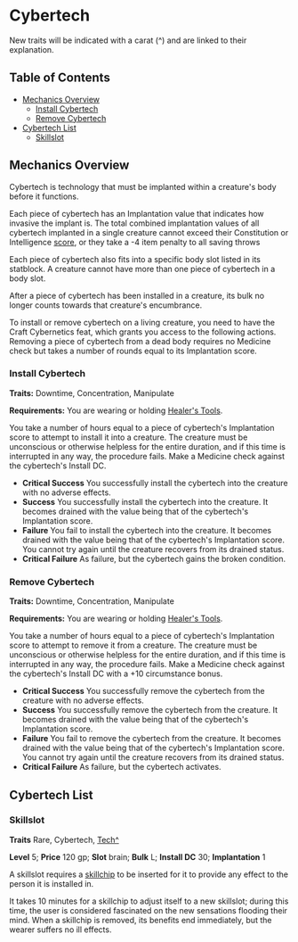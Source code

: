 # Cybertech

New traits will be indicated with a carat (^) and are linked to their explanation.

## Table of Contents

* [Mechanics Overview](#mechanics-overview)
  * [Install Cybertech](#install-cybertech)
  * [Remove Cybertech](#remove-cybertech)
* [Cybertech List](#cybertech-list)
  * [Skillslot](#skillslot)

## Mechanics Overview

Cybertech is technology that must be implanted within a creature's body before it functions.

Each piece of cybertech has an Implantation value that indicates how invasive the implant is. The total combined implantation values of all cybertech implanted in a single creature cannot exceed their Constitution or Intelligence [score](https://2e.aonprd.com/Rules.aspx?ID=74), or they take a -4 item penalty to all saving throws

Each piece of cybertech also fits into a specific body slot listed in its statblock. A creature cannot have more than one piece of cybertech in a body slot.

After a piece of cybertech has been installed in a creature, its bulk no longer counts towards that creature's encumbrance.

To install or remove cybertech on a living creature, you need to have the Craft Cybernetics feat, which grants you access to the following actions. Removing a piece of cybertech from a dead body requires no Medicine check but takes a number of rounds equal to its Implantation score.

### Install Cybertech

**Traits:** Downtime, Concentration, Manipulate

**Requirements:** You are wearing or holding [Healer's Tools](https://2e.aonprd.com/Equipment.aspx?ID=25).

You take a number of hours equal to a piece of cybertech's Implantation score to attempt to install it into a creature. The creature must be unconscious or otherwise helpless for the entire duration, and if this time is interrupted in any way, the procedure fails. Make a Medicine check against the cybertech's Install DC.

* **Critical Success** You successfully install the cybertech into the creature with no adverse effects.
* **Success** You successfully install the cybertech into the creature. It becomes drained with the value being that of the cybertech's Implantation score.
* **Failure** You fail to install the cybertech into the creature. It becomes drained with the value being that of the cybertech's Implantation score. You cannot try again until the creature recovers from its drained status.
* **Critical Failure** As failure, but the cybertech gains the broken condition.

### Remove Cybertech

**Traits:** Downtime, Concentration, Manipulate

**Requirements:** You are wearing or holding [Healer's Tools](https://2e.aonprd.com/Equipment.aspx?ID=25).

You take a number of hours equal to a piece of cybertech's Implantation score to attempt to remove it from a creature. The creature must be unconscious or otherwise helpless for the entire duration, and if this time is interrupted in any way, the procedure fails. Make a Medicine check against the cybertech's Install DC with a +10 circumstance bonus.

* **Critical Success** You successfully remove the cybertech from the creature with no adverse effects.
* **Success** You successfully remove the cybertech from the creature. It becomes drained with the value being that of the cybertech's Implantation score.
* **Failure** You fail to remove the cybertech from the creature. It becomes drained with the value being that of the cybertech's Implantation score. You cannot try again until the creature recovers from its drained status.
* **Critical Failure** As failure, but the cybertech activates.

## Cybertech List

### Skillslot

**Traits** Rare, Cybertech, [Tech^](/Traits/README.md#tech)

**Level** 5; **Price** 120 gp; **Slot** brain; **Bulk** L; **Install DC** 30; **Implantation** 1

A skillslot requires a [skillchip](../Gear/README.md#skillchip) to be inserted for it to provide any effect to the person it is installed in.

It takes 10 minutes for a skillchip to adjust itself to a new skillslot; during this time, the user is considered fascinated on the new sensations flooding their mind. When a skillchip is removed, its benefits end immediately, but the wearer suffers no ill effects.
